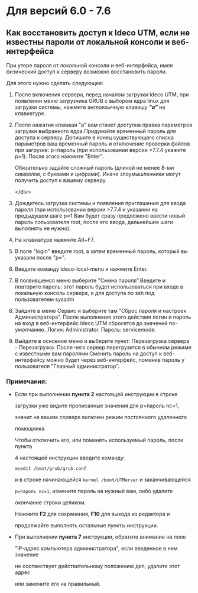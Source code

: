 # Для версий 6.0 - 7.6

## Как восстановить доступ к Ideco UTM, если не известны пароли от локальной консоли и веб-интерфейса

При утере пароля от локальной консоли и веб-интерфейса, имея физический доступ к серверу возможно восстановить пароли.

Для этого нужно сделать следующее:

1. После включения сервера, перед началом загрузки Ideco UTM, при появлении меню загрузчика GRUB с выбором ядра linux для загрузки системы, нажмите англоязычную клавишу _**"a"**_ на клавиатуре.
2. После нажатия клавиши "a" вам станет доступна правка параметров загрузки выбранного ядра.Придумайте временный пароль для доступа к серверу. Допишите в конец существующего списка параметров ваш временный пароль и отключение проверки файлов при загрузке: p=пароль \(при использовании версии &gt;7.7.4 укажите p=1\). После этого нажмите "Enter".

    Обязательно задайте сложный пароль \(длиной не менее 8-ми символов, с буквами и цифрами\). Иначе злоумышленники могут получить доступ к вашему серверу.

   &lt;/div&gt;

3. Дождитесь загрузки системы и появления приглашения для ввода пароля \(при использовании версии &gt;7.7.4 и указании на предыдущем шаге p=1 Вам будет сразу предложено ввести новый пароль пользователя root, после его ввода, дальнейшие шаги выполнять не нужно\).
4. На клавиатуре нажмите Alt+F7.
5. В поле "login" введите root, а затем временный пароль, который вы указали после "p=".
6. Введите команду ideco-local-menu и нажмите Enter.
7. В появившемся меню выберите "Смена пароля".Введите и повторите пароль: этот пароль будет использоваться при входе в локальную консоль сервера, и для доступа по ssh под пользователем sysadm
8. Зайдите в меню Сервис и выберите там "Сброс пароля и настроек Администратора". После выполнения этого действия логин и пароль на вход в веб-интерфейс Ideco UTM сбросятся до значений по-умолчанию. Логин: Administrator. Пароль: servicemode.
9. Выйдите в основное меню и выберите пункт: Перезагрузка сервера - Перезагрузка. После чего сервер перегрузится в обычном режиме с известными вам паролями.Сменить пароль на доступ к веб-интерфейсу можно будет через веб-интерфейс, поменяв пароль у пользователя "Главный администратор".

### Примечания:

* Если при выполнении **пункта 2** настоящей инструкции в строке

  загрузки  уже видите прописанные значения для p=пароль nc=1,

  значит на вашем сервере включен режим постоянного удаленного

  помощника.  

  Чтобы отключить его, или поменять используемый пароль, после пункта

  4 настоящей инструкции введите команду:  

  `mcedit /boot/grub/grub.conf`  

  и в строке начинающейся `kernel /boot/UTMerver` и заканчивающейся

  `p=пароль nc=1`, измените пароль на нужный вам, либо удалите

  окончание строки целиком.  

  Нажмите **F2** для сохранения, **F10** для выхода из редактора и

  продолжайте выполнять остальные пункты инструкции.

* При выполнении **пункта 7** инструкции, обратите внимание на поле

  "IP-адрес компьютера администратора", если введенное в нем значение

  не соотвествует действительному положению дел, удалите этот адрес

  или замените его на правильный.

